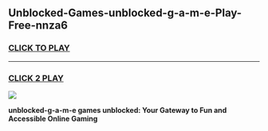 
## Unblocked-Games-unblocked-g-a-m-e-Play-Free-nnza6
<h3>
<a href="https://premium76.site?title=unblocked-g-a-m-e&ref=21A">CLICK TO PLAY</a></h3>
<hr>

<h3>
<a href="https://premium76.site?title=unblocked-g-a-m-e&ref=21A">CLICK 2 PLAY</a>
  
</h3>

<a href="https://premium76.site?title=unblocked-g-a-m-e&ref=21A"><img src="https://clearcache.store/games.png"></a>


**unblocked-g-a-m-e games unblocked: Your Gateway to Fun and Accessible Online Gaming**
